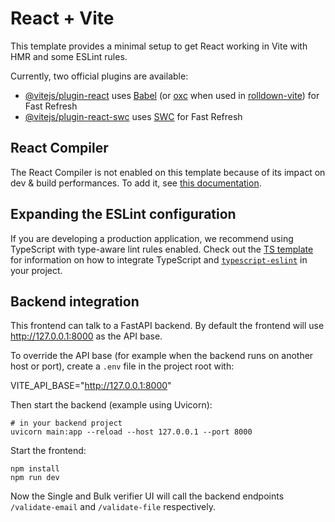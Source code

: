 # React + Vite

This template provides a minimal setup to get React working in Vite with HMR and some ESLint rules.

Currently, two official plugins are available:

- [@vitejs/plugin-react](https://github.com/vitejs/vite-plugin-react/blob/main/packages/plugin-react) uses [Babel](https://babeljs.io/) (or [oxc](https://oxc.rs) when used in [rolldown-vite](https://vite.dev/guide/rolldown)) for Fast Refresh
- [@vitejs/plugin-react-swc](https://github.com/vitejs/vite-plugin-react/blob/main/packages/plugin-react-swc) uses [SWC](https://swc.rs/) for Fast Refresh

## React Compiler

The React Compiler is not enabled on this template because of its impact on dev & build performances. To add it, see [this documentation](https://react.dev/learn/react-compiler/installation).

## Expanding the ESLint configuration

If you are developing a production application, we recommend using TypeScript with type-aware lint rules enabled. Check out the [TS template](https://github.com/vitejs/vite/tree/main/packages/create-vite/template-react-ts) for information on how to integrate TypeScript and [`typescript-eslint`](https://typescript-eslint.io) in your project.

## Backend integration

This frontend can talk to a FastAPI backend. By default the frontend will use http://127.0.0.1:8000 as the API base.

To override the API base (for example when the backend runs on another host or port), create a `.env` file in the project root with:

VITE_API_BASE="http://127.0.0.1:8000"

Then start the backend (example using Uvicorn):

```
# in your backend project
uvicorn main:app --reload --host 127.0.0.1 --port 8000
```

Start the frontend:

```
npm install
npm run dev
```

Now the Single and Bulk verifier UI will call the backend endpoints `/validate-email` and `/validate-file` respectively.
